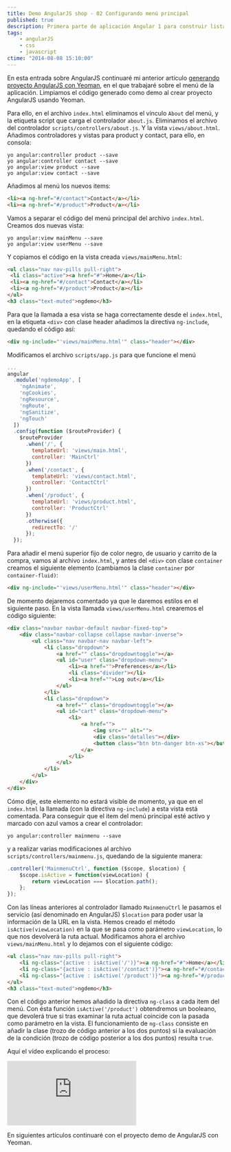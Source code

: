 ```yaml
---
title: Demo AngularJS shop - 02 Configurando menú principal
published: true
description: Primera parte de aplicación Angular 1 para construir listado de productos. Configuración de menú principal
tags:
    - angularJS
    - css
    - javascript
ctime: "2014-08-08 15:10:00"
---
```


En esta entrada sobre AngularJS continuaré mi anterior artículo <a href="demo-angularjs-shop-01-generando-proyecto-con-yeoman/" title="Abre en ventana nueva el artículo: Generando proyecto con yeoman">generando proyecto AngularJS con Yeoman</a>, en el que trabajaré sobre el menú de la aplicación. Limpiamos el código generado como demo al crear proyecto AngularJS usando Yeoman.

Para ello, en el archivo <code>index.html</code> eliminamos el vínculo <code>About</code> del menú, y la etiqueta script que carga el controlador <code>about.js</code>. Eliminamos el archivo del controlador <code>scripts/controllers/about.js</code>. Y la vista <code>views/about.html</code>. Añadimos controladores y vistas para product y contact, para ello, en consola:

```shell
yo angular:controller product --save
yo angular:controller contact --save
yo angular:view product --save
yo angular:view contact --save
```

Añadimos al menú los nuevos items:

```html
<li><a ng-href="#/contact">Contact</a></li>
<li><a ng-href="#/product">Product</a></li>
```

Vamos a separar el código del menú principal del archivo <code>index.html</code>. Creamos dos nuevas vista:

```shell
yo angular:view mainMenu --save
yo angular:view userMenu --save
```

Y copiamos el código en la vista creada <code>views/mainMenu.html</code>:

```html
<ul class="nav nav-pills pull-right">
 <li class="active"><a href="#">Home</a></li>
 <li><a ng-href="#/contact">Contact</a></li>
 <li><a ng-href="#/product">Product</a></li>
</ul>
<h3 class="text-muted">ngdemo</h3>
```

Para que la llamada a esa vista se haga correctamente desde el <code>index.html</code>, en la etiqueta <code>&lt;div&gt;</code> con clase header añadimos la directiva <code>ng-include</code>, quedando el código así:

```html
<div ng-include="'views/mainMenu.html'" class="header"></div>
```

Modificamos el archivo <code>scripts/app.js</code> para que funcione el menú

```javascript
...
angular
  .module('ngdemoApp', [
    'ngAnimate',
    'ngCookies',
    'ngResource',
    'ngRoute',
    'ngSanitize',
    'ngTouch'
  ])
  .config(function ($routeProvider) {
    $routeProvider
      .when('/', {
        templateUrl: 'views/main.html',
        controller: 'MainCtrl'
      })
      .when('/contact', {
        templateUrl: 'views/contact.html',
        controller: 'ContactCtrl'
      })
      .when('/product', {
        templateUrl: 'views/product.html',
        controller: 'ProductCtrl'
      })
      .otherwise({
        redirectTo: '/'
      });
  });
```

Para añadir el menú superior fijo de color negro, de usuario y carrito de la compra, vamos al archivo <code>index.html</code>, y antes del <code>&lt;div&gt;</code> con clase <code>container</code> creamos el siguiente elemento (cambiamos la clase <code>container</code> por <code>container-fluid)</code>:

```html
<div ng-include="'views/userMenu.html'" class="header"></div>
```

De momento dejaremos comentado ya que le daremos estilos en el siguiente paso. En la vista llamada <code>views/userMenu.html</code> crearemos el código siguiente:

```html
<div class="navbar navbar-default navbar-fixed-top">
    <div class="navbar-collapse collapse navbar-inverse">
        <ul class="nav navbar-nav navbar-left">
            <li class="dropdown">
                <a href="" class="dropdowntoggle"></a>
                <ul id="user" class="dropdown-menu">
                    <li><a href="">Preferences</a></li>
                    <li class="divider"></li>
                    <li><a href="">Log out</a></li>
                </ul>
            </li>
            <li class="dropdown">
                <a href="" class="dropdowntoggle"></a>
                <ul id="cart" class="dropdown-menu">
                    <li>
                        <a href="">
                            <img src="" alt="">
                            <div class="detalles"></div>
                            <button class="btn btn-danger btn-xs"></button>
                        </a>
                    </li>
                </ul>
            </li>
        </ul>
    </div>
</div>
```

Cómo dije, este elemento no estará visible de momento, ya que en el <code>index.html</code> la llamada (con la directiva <code>ng-include</code>) a esta vista está comentada. Para conseguir que el item del menú principal esté activo y marcado con azul vamos a crear el controlador:

```shell
yo angular:controller mainmenu --save
```

y a realizar varias modificaciones al archivo <code>scripts/controllers/mainmenu.js</code>, quedando de la siguiente manera:

```javascript
.controller('MainmenuCtrl', function ($scope, $location) {
    $scope.isActive = function(viewLocation) {
        return viewLocation === $location.path();
    };
});
```

Con las líneas anteriores al controlador llamado <code>MainmenuCtrl</code> le pasamos el servicio (así denominado en AngularJS) <code>$location</code> para poder usar la información de la URL en la vista. Hemos creado el método <code>isActive(viewLocation)</code> en la que se pasa como parámetro <code>viewLocation</code>, lo que nos devolverá la ruta actual. Modificamos ahora el archivo <code>views/mainMenu.html</code> y lo dejamos con el siguiente código:

```html
<ul class="nav nav-pills pull-right">
    <li ng-class="{active : isActive('/')}"><a ng-href="#">Home</a></li>
    <li ng-class="{active : isActive('/contact')}"><a ng-href="#/contact">Contact</a></li>
    <li ng-class="{active : isActive('/product')}"><a ng-href="#/product">Product</a></li>
</ul>
<h3 class="text-muted">ngdemo</h3>
```

Con el código anterior hemos añadido la directiva <code>ng-class</code> a cada item del menú. Con ésta función <code>isActive('/product')</code> obtendremos un booleano, que devolerá true si tras examinar la ruta actual coincide con la pasada como parámetro en la vista. El funcionamiento de <code>ng-class</code> consiste en añadir la clase (trozo de código anterior a los dos puntos) si la evaluación de la condición (trozo de código posterior a los dos puntos) resulta <code>true</code>. 

Aquí el vídeo explicando el proceso:

<div class="ratio-16-9">
    <iframe title="Demo AngularJS Shop - Menú" type="text/html" src="http://www.youtube.com/embed/2yVi2YPo3pY?autoplay=0&origin=https://ivanalbizu.eu/" frameborder="0"></iframe>
</div>

En siguientes artículos continuaré con el proyecto demo de AngularJS con Yeoman.